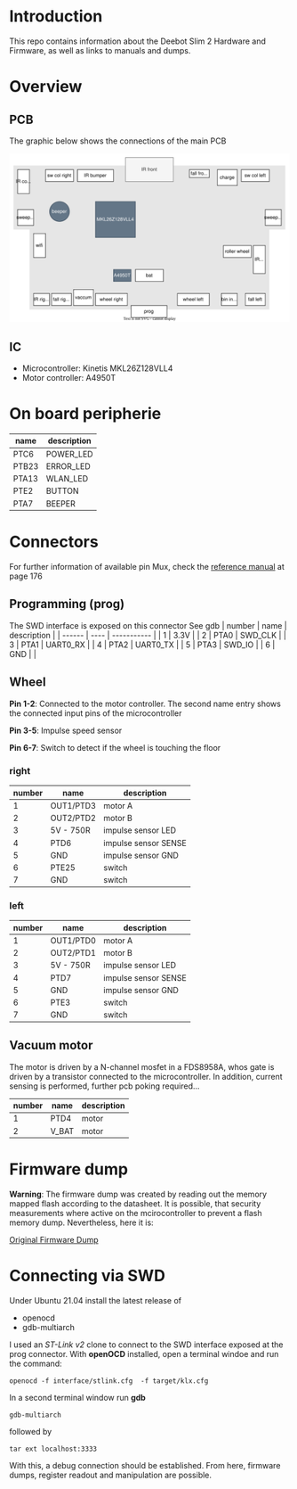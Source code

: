 # Introduction
This repo contains information about the Deebot Slim 2 Hardware and Firmware, as well as links to manuals and dumps.

# Overview
## PCB
The graphic below shows the connections of the main PCB

![deebot_pcb](doc/deebot_pcb.drawio.svg)

## IC
- Microcontroller: Kinetis MKL26Z128VLL4
- Motor controller: A4950T

# On board peripherie
| name  | description |
| ----  | ----------- |
| PTC6  | POWER_LED   | 
| PTB23 | ERROR_LED   |
| PTA13 | WLAN_LED    |
| PTE2  | BUTTON      |
| PTA7  | BEEPER      |


# Connectors
For further information of available pin Mux, check
the [reference manual](https://nextcloud.saeber.de/s/4KzsAf43QYacKjq) at page 176

## Programming (prog)
The SWD interface is exposed on this connector See gdb
| number | name | description |
| ------ | ---- | ----------- |
|   1    | 3.3V  | 
|   2    | PTA0 | SWD_CLK     |
|   3    | PTA1 | UART0_RX    |
|   4    | PTA2 | UART0_TX    |
|   5    | PTA3 | SWD_IO      |
|   6    | GND  |             |

## Wheel
**Pin 1-2**: Connected to the motor controller. The second name entry shows the connected input pins of the microcontroller

**Pin 3-5**: Impulse speed sensor

**Pin 6-7**: Switch to detect if the wheel is touching the floor 

### right

| number | name      | description          |
| ------ | --------- | -------------------- |
|   1    | OUT1/PTD3 | motor A              |
|   2    | OUT2/PTD2 | motor  B             |
|   3    | 5V - 750R | impulse sensor LED   |
|   4    | PTD6      | impulse sensor SENSE |
|   5    | GND       | impulse sensor GND   |
|   6    | PTE25     | switch               |
|   7    | GND       | switch               |

### left

| number | name      | description          |
| ------ | --------- | -------------------- |
|   1    | OUT1/PTD0 | motor A              |
|   2    | OUT2/PTD1 | motor  B             |
|   3    | 5V - 750R | impulse sensor LED   |
|   4    | PTD7      | impulse sensor SENSE |
|   5    | GND       | impulse sensor GND   |
|   6    | PTE3      | switch               |
|   7    | GND       | switch               |

## Vacuum motor
The motor is driven by a N-channel mosfet in a FDS8958A, whos gate is driven by a transistor connected to the microcontroller.
In addition, current sensing is performed, further pcb poking required...

| number | name      | description          |
| ------ | --------- | -------------------- |
|   1    | PTD4      | motor                |
|   2    | V_BAT     | motor                |


# Firmware dump
**Warning**: The firmware dump was created by reading out the memory mapped flash according to the datasheet. It is possible, that security measurements where active on the mcirocontroller to prevent a flash memory dump. Nevertheless, here it is:

[Original Firmware Dump](https://nextcloud.saeber.de/s/cWzyQcRAXHYDd3m)

# Connecting via SWD
Under Ubuntu 21.04 install the latest release of
- openocd
- gdb-multiarch

I used an *ST-Link v2* clone to connect to the SWD interface exposed at the prog connector.
With **openOCD** installed, open a terminal windoe and run the command:
```
openocd -f interface/stlink.cfg  -f target/klx.cfg  
```

In a second terminal window run **gdb**
```
gdb-multiarch
```

followed by
```
tar ext localhost:3333
```

With this, a debug connection should be established. From here, firmware dumps, register readout and manipulation are possible.
